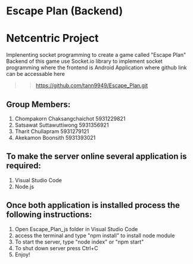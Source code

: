 # Escape Plan (Backend)
# Netcentric Project

Implenenting socket programming to create a game called "Escape Plan"
Backend of this game use Socket.io library to implement socket programming where the frontend is Android Application where github link can be accessable here
>> https://github.com/tann9949/Escape_Plan.git

## Group Members:
1. Chompakorn Chaksangchaichot 5931229821
2. Satsawat Suttawuttiwong 5931356921
3. Tharit Chullapram 5931279121
4. Akekamon Boonsith 5931393021

## To make the server online several application is required:
1. Visual Studio Code
2. Node.js

## Once both application is installed process the following instructions:
1. Open Escape_Plan_js folder in Visual Studio Code
2. access the terminal and type "npm install" to install node module
3. To start the server, type "node index" or "npm start"
4. To shut down server press Ctrl+C
5. Enjoy!
